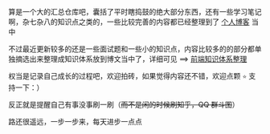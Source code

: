 算是一个大的汇总仓库吧，囊括了平时瞎捣鼓的绝大部分东西，还有一些学习笔记啊，杂七杂八的知识点之类的，一些比较完善的内容都已经整理到了 [个人博客](https://heptaluan.github.io/) 当中

不过最近更新较多的还是一些面试题和一些小的知识点，内容比较多的的部分都单独摘选出来整理成知识体系放到博文当中了，详细可见 ==> [前端知识体系整理](https://heptaluan.github.io/target/)

权当是记录自己成长的过程吧，欢迎拍砖，如果觉得内容还不错，欢迎点颗 `⭐` 支持一下：）

反正就是提醒自己有事没事刷一刷（~~而不是闲的时候刷知乎，QQ 群斗图~~）

路还很遥远，一步一步来，每天进步一点点
